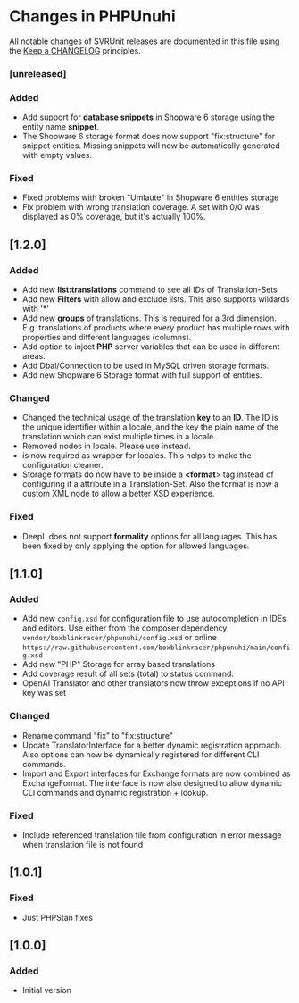 # Changes in PHPUnuhi

All notable changes of SVRUnit releases are documented in this file
using the [Keep a CHANGELOG](https://keepachangelog.com/) principles.

### [unreleased]

### Added

- Add support for **database snippets** in Shopware 6 storage using the entity name **snippet**.
- The Shopware 6 storage format does now support "fix:structure" for snippet entities. Missing snippets will now be automatically generated with empty values.

### Fixed

- Fixed problems with broken "Umlaute" in Shopware 6 entities storage
- Fix problem with wrong translation coverage. A set with 0/0 was displayed as 0% coverage, but it's actually 100%.

## [1.2.0]

### Added

- Add new **list:translations** command to see all IDs of Translation-Sets
- Add new **Filters** with allow and exclude lists. This also supports wildards with '*'
- Add new **groups** of translations. This is required for a 3rd dimension. E.g. translations of products where every product has multiple rows with properties and different languages (columns).
- Add option to inject **PHP** server variables that can be used in different areas.
- Add Dbal/Connection to be used in MySQL driven storage formats.
- Add new Shopware 6 Storage format with full support of entities.

### Changed

- Changed the technical usage of the translation **key** to an **ID**. The ID is the unique identifier within a locale, and the key the plain name of the translation which can exist multiple times in a locale.
- Removed **<file>** nodes in locale. Please use **<locale>** instead.
- **<locales>** is now required as wrapper for locales. This helps to make the configuration cleaner.
- Storage formats do now have to be inside a **<format**> tag instead of configuring it a attribute in a Translation-Set. Also the format is now a custom XML node to allow a better XSD experience.

### Fixed

- DeepL does not support **formality** options for all languages. This has been fixed by only applying the option for allowed languages.

## [1.1.0]

### Added

- Add new `config.xsd` for configuration file to use autocompletion in IDEs and editors. Use either from the composer dependency `vendor/boxblinkracer/phpunuhi/config.xsd` or online `https://raw.githubusercontent.com/boxblinkracer/phpunuhi/main/config.xsd`
- Add new "PHP" Storage for array based translations
- Add coverage result of all sets (total) to status command.
- OpenAI Translator and other translators now throw exceptions if no API key was set

### Changed

- Rename command "fix" to "fix:structure"
- Update TranslatorInterface for a better dynamic registration approach. Also options can now be dynamically registered for different CLI commands.
- Import and Export interfaces for Exchange formats are now combined as ExchangeFormat. The interface is now also designed to allow dynamic CLI commands and dynamic registration + lookup.

### Fixed

- Include referenced translation file from configuration in error message when translation file is not found

## [1.0.1]

### Fixed

- Just PHPStan fixes

## [1.0.0]

### Added

- Initial version

